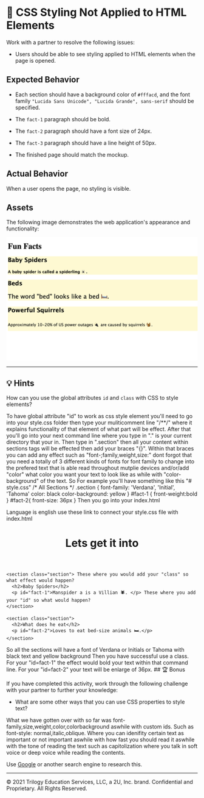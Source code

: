 # 🐛 CSS Styling Not Applied to HTML Elements

Work with a partner to resolve the following issues:

* Users should be able to see styling applied to HTML elements when the page is opened.

## Expected Behavior

* Each section should have a background color of `#fffacd`, and the font family `"Lucida Sans Unicode", "Lucida Grande", sans-serif` should be specified.

* The `fact-1` paragraph should be bold.

* The `fact-2` paragraph should have a font size of 24px.

* The `fact-3` paragraph should have a line height of 50px.

* The finished page should match the mockup.

## Actual Behavior

When a user opens the page, no styling is visible. 

## Assets

The following image demonstrates the web application's appearance and functionality:

![Beneath a heading labeled "Fun Facts," subheadings list  topics above paragraphs of different font sizes, all on yellow backgrounds.](./assets/image-1.png)

---

## 💡 Hints

How can you use the global attributes `id` and `class` with CSS to style elements?

To have global attribute "id" to work as css style element you'll need to go into your style.css folder then type your muliticomment line "/**/" where it explains functionality of that element of what part will be effect. After that you'll go into your next command line where you type in "." is your current directory that your in. Then type in ".section" then all your content within sections tags will be effected then add your braces "{}". Within that braces you can add any effect such as "font-;family,weight,size:" dont forgot that you need a totally of 3 different kinds of fonts for font family to change into the prefered text that is able read throughout mutplie devices and/or/add "color" what color you want your text to look like as while with "color-background" of the text. So For example you'll have something like this 
"# style.css"
/* All Sections */
.section {
    font-family: 'Verdana', 'Initial', 'Tahoma'
    color: black
    color-background: yellow
}
#fact-1 {
    front-weight:bold
}
 #fact-2{
     front-size: 36px
 }
Then you go into your index.html 
<!DOCTYPE html>
<html lang="en-us"> Language is english

  <head>
    <meta charset="UTF-8">
    <title>Example</title>
    <!-- CSS Reference -->
    <link rel="stylesheet" href="./style.css"> use these link to connect your style.css file with index.html
  </head>

  <body>
    <header>
      <h1>Lets get it into</h1>
    </header>

    <section class="section"> These where you would add your "class" so what effect would happen?
      <h2>Baby Spiders</h2>
      <p id="fact-1">Manspider a is a Villian 🕷️. </p> These where you add your "id" so what would happen?
    </section>

    <section class="section">
      <h2>What does he eat</h2>
      <p id="fact-2">Loves to eat bed-size animals 🛏️.</p>
    </section>
</html>
So all the sections will have a font of Verdana or Initials or Tahoma with black text and yellow background
Then you have successful use a class. For your "id=fact-1" the effect would bold your text within that command line. For your "id=fact-2" your text will be enlarge of 36px.
## 🏆 Bonus

If you have completed this activity, work through the following challenge with your partner to further your knowledge:

* What are some other ways that you can use CSS properties to style text? 

What we have gotten over with so far was font-family,size,weight,color,colorbackground aswhile with custom ids. Such as font-style: normal,italic,oblique. Where you can idenifity certain text as important or not important aswhile with how fast you should read it aswhile with the tone of reading the text such as capitolization where you talk in soft voice or deep voice while reading the contents.

Use [Google](https://www.google.com) or another search engine to research this.

---

© 2021 Trilogy Education Services, LLC, a 2U, Inc. brand. Confidential and Proprietary. All Rights Reserved.
